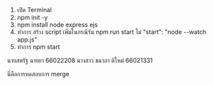 1. เปิด Terminal 
2. npm init -y 
3. npm install node express ejs
4. ทำการ สร้าง script เพิ่มในกรณีรัน npm run start ไม่ "start": "node --watch app.js"
5. ทำการ npm start

นายสหรัฐ ฉายยา 66022208
นางสาว ชนาภา ติใหม่ 66021331 

นี่คือการทดสอบการ merge 
